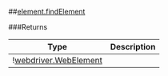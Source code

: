 ##[element.findElement](https://github.com/angular/protractor/blob/master/lib/protractor.js#L628)








###Returns

Type | Description
--- | ---
&#33;[webdriver.WebElement](#webdriverwebelement) | 

